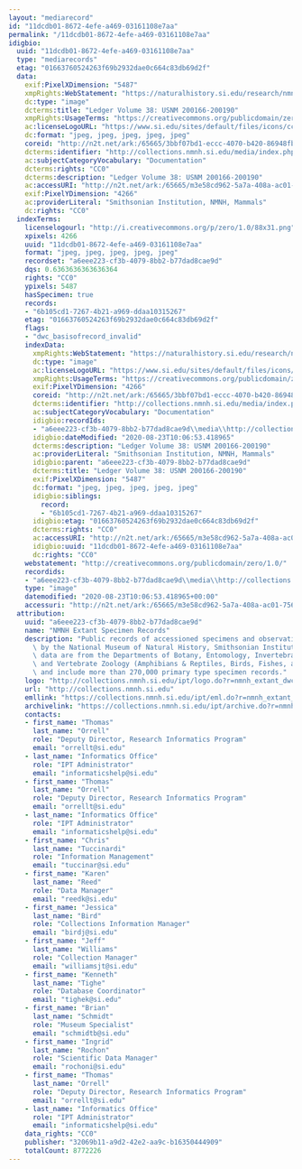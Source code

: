 ```yaml
---
layout: "mediarecord"
id: "11dcdb01-8672-4efe-a469-03161108e7aa"
permalink: "/11dcdb01-8672-4efe-a469-03161108e7aa"
idigbio:
  uuid: "11dcdb01-8672-4efe-a469-03161108e7aa"
  type: "mediarecords"
  etag: "01663760524263f69b2932dae0c664c83db69d2f"
  data:
    exif:PixelXDimension: "5487"
    xmpRights:WebStatement: "https://naturalhistory.si.edu/research/nmnh-collections/museum-collections-policies"
    dc:type: "image"
    dcterms:title: "Ledger Volume 38: USNM 200166-200190"
    xmpRights:UsageTerms: "https://creativecommons.org/publicdomain/zero/1.0/"
    ac:licenseLogoURL: "https://www.si.edu/sites/default/files/icons/cc0.svg"
    dc:format: "jpeg, jpeg, jpeg, jpeg, jpeg"
    coreid: "http://n2t.net/ark:/65665/3bbf07bd1-eccc-4070-b420-86948fbc47a1"
    dcterms:identifier: "http://collections.nmnh.si.edu/media/index.php?irn=14617075"
    ac:subjectCategoryVocabulary: "Documentation"
    dcterms:rights: "CC0"
    dcterms:description: "Ledger Volume 38: USNM 200166-200190"
    ac:accessURI: "http://n2t.net/ark:/65665/m3e58cd962-5a7a-408a-ac01-7568a013d7c3"
    exif:PixelYDimension: "4266"
    ac:providerLiteral: "Smithsonian Institution, NMNH, Mammals"
    dc:rights: "CC0"
  indexTerms:
    licenselogourl: "http://i.creativecommons.org/p/zero/1.0/88x31.png"
    xpixels: 4266
    uuid: "11dcdb01-8672-4efe-a469-03161108e7aa"
    format: "jpeg, jpeg, jpeg, jpeg, jpeg"
    recordset: "a6eee223-cf3b-4079-8bb2-b77dad8cae9d"
    dqs: 0.6363636363636364
    rights: "CC0"
    ypixels: 5487
    hasSpecimen: true
    records:
    - "6b105cd1-7267-4b21-a969-ddaa10315267"
    etag: "01663760524263f69b2932dae0c664c83db69d2f"
    flags:
    - "dwc_basisofrecord_invalid"
    indexData:
      xmpRights:WebStatement: "https://naturalhistory.si.edu/research/nmnh-collections/museum-collections-policies"
      dc:type: "image"
      ac:licenseLogoURL: "https://www.si.edu/sites/default/files/icons/cc0.svg"
      xmpRights:UsageTerms: "https://creativecommons.org/publicdomain/zero/1.0/"
      exif:PixelYDimension: "4266"
      coreid: "http://n2t.net/ark:/65665/3bbf07bd1-eccc-4070-b420-86948fbc47a1"
      dcterms:identifier: "http://collections.nmnh.si.edu/media/index.php?irn=14617075"
      ac:subjectCategoryVocabulary: "Documentation"
      idigbio:recordIds:
      - "a6eee223-cf3b-4079-8bb2-b77dad8cae9d\\media\\http://collections.nmnh.si.edu/media/index.php?irn=14617075"
      idigbio:dateModified: "2020-08-23T10:06:53.418965"
      dcterms:description: "Ledger Volume 38: USNM 200166-200190"
      ac:providerLiteral: "Smithsonian Institution, NMNH, Mammals"
      idigbio:parent: "a6eee223-cf3b-4079-8bb2-b77dad8cae9d"
      dcterms:title: "Ledger Volume 38: USNM 200166-200190"
      exif:PixelXDimension: "5487"
      dc:format: "jpeg, jpeg, jpeg, jpeg, jpeg"
      idigbio:siblings:
        record:
        - "6b105cd1-7267-4b21-a969-ddaa10315267"
      idigbio:etag: "01663760524263f69b2932dae0c664c83db69d2f"
      dcterms:rights: "CC0"
      ac:accessURI: "http://n2t.net/ark:/65665/m3e58cd962-5a7a-408a-ac01-7568a013d7c3"
      idigbio:uuid: "11dcdb01-8672-4efe-a469-03161108e7aa"
      dc:rights: "CC0"
    webstatement: "http://creativecommons.org/publicdomain/zero/1.0/"
    recordids:
    - "a6eee223-cf3b-4079-8bb2-b77dad8cae9d\\media\\http://collections.nmnh.si.edu/media/index.php?irn=14617075"
    type: "image"
    datemodified: "2020-08-23T10:06:53.418965+00:00"
    accessuri: "http://n2t.net/ark:/65665/m3e58cd962-5a7a-408a-ac01-7568a013d7c3"
  attribution:
    uuid: "a6eee223-cf3b-4079-8bb2-b77dad8cae9d"
    name: "NMNH Extant Specimen Records"
    description: "Public records of accessioned specimens and observations curated\
      \ by the National Museum of Natural History, Smithsonian Institution. These\
      \ data are from the Departments of Botany, Entomology, Invertebrate Zoology\
      \ and Vertebrate Zoology (Amphibians & Reptiles, Birds, Fishes, and Mammals)\
      \ and include more than 270,000 primary type specimen records."
    logo: "http://collections.nmnh.si.edu/ipt/logo.do?r=nmnh_extant_dwc-a"
    url: "http://collections.nmnh.si.edu"
    emllink: "https://collections.nmnh.si.edu/ipt/eml.do?r=nmnh_extant_dwc-a"
    archivelink: "https://collections.nmnh.si.edu/ipt/archive.do?r=nmnh_extant_dwc-a"
    contacts:
    - first_name: "Thomas"
      last_name: "Orrell"
      role: "Deputy Director, Research Informatics Program"
      email: "orrellt@si.edu"
    - last_name: "Informatics Office"
      role: "IPT Administrator"
      email: "informaticshelp@si.edu"
    - first_name: "Thomas"
      last_name: "Orrell"
      role: "Deputy Director, Research Informatics Program"
      email: "orrellt@si.edu"
    - last_name: "Informatics Office"
      role: "IPT Administrator"
      email: "informaticshelp@si.edu"
    - first_name: "Chris"
      last_name: "Tuccinardi"
      role: "Information Management"
      email: "tuccinar@si.edu"
    - first_name: "Karen"
      last_name: "Reed"
      role: "Data Manager"
      email: "reedk@si.edu"
    - first_name: "Jessica"
      last_name: "Bird"
      role: "Collections Information Manager"
      email: "birdj@si.edu"
    - first_name: "Jeff"
      last_name: "Williams"
      role: "Collection Manager"
      email: "williamsjt@si.edu"
    - first_name: "Kenneth"
      last_name: "Tighe"
      role: "Database Coordinator"
      email: "tighek@si.edu"
    - first_name: "Brian"
      last_name: "Schmidt"
      role: "Museum Specialist"
      email: "schmidtb@si.edu"
    - first_name: "Ingrid"
      last_name: "Rochon"
      role: "Scientific Data Manager"
      email: "rochoni@si.edu"
    - first_name: "Thomas"
      last_name: "Orrell"
      role: "Deputy Director, Research Informatics Program"
      email: "orrellt@si.edu"
    - last_name: "Informatics Office"
      role: "IPT Administrator"
      email: "informaticshelp@si.edu"
    data_rights: "CC0"
    publisher: "32069b11-a9d2-42e2-aa9c-b16350444909"
    totalCount: 8772226
---
```

